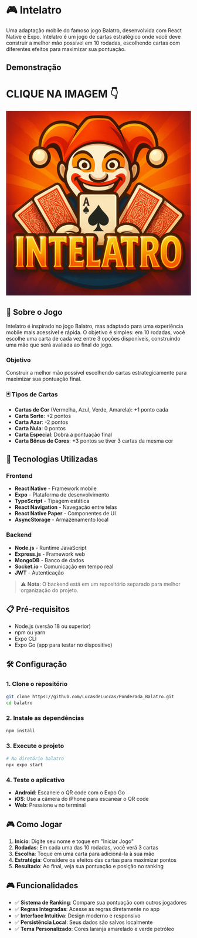 # 🎮 Intelatro

Uma adaptação mobile do famoso jogo Balatro, desenvolvida com React Native e Expo. Intelatro é um jogo de cartas estratégico onde você deve construir a melhor mão possível em 10 rodadas, escolhendo cartas com diferentes efeitos para maximizar sua pontuação.

## Demonstração
# CLIQUE NA IMAGEM 👇
[![Demonstração do Jogo](balatro/assets/icon.png)](https://youtube.com/shorts/3MCPPfg-g10?feature=share)


## 📱 Sobre o Jogo

Intelatro é inspirado no jogo Balatro, mas adaptado para uma experiência mobile mais acessível e rápida. O objetivo é simples: em 10 rodadas, você escolhe uma carta de cada vez entre 3 opções disponíveis, construindo uma mão que será avaliada ao final do jogo.

### Objetivo

Construir a melhor mão possível escolhendo cartas estrategicamente para maximizar sua pontuação final.

### 🃏 Tipos de Cartas

- **Cartas de Cor** (Vermelha, Azul, Verde, Amarela): +1 ponto cada
- **Carta Sorte**: +2 pontos
- **Carta Azar**: -2 pontos
- **Carta Nula**: 0 pontos
- **Carta Especial**: Dobra a pontuação final
- **Carta Bônus de Cores**: +3 pontos se tiver 3 cartas da mesma cor

## 🚀 Tecnologias Utilizadas

### Frontend

- **React Native** - Framework mobile
- **Expo** - Plataforma de desenvolvimento
- **TypeScript** - Tipagem estática
- **React Navigation** - Navegação entre telas
- **React Native Paper** - Componentes de UI
- **AsyncStorage** - Armazenamento local

### Backend

- **Node.js** - Runtime JavaScript
- **Express.js** - Framework web
- **MongoDB** - Banco de dados
- **Socket.io** - Comunicação em tempo real
- **JWT** - Autenticação

> ⚠️ **Nota**: O backend está em um repositório separado para melhor organização do projeto.

## 📋 Pré-requisitos

- Node.js (versão 18 ou superior)
- npm ou yarn
- Expo CLI
- Expo Go (app para testar no dispositivo)

## 🛠️ Configuração

### 1. Clone o repositório

```bash
git clone https://github.com/LucasdeLuccas/Ponderada_Balatro.git
cd balatro
```

### 2. Instale as dependências

```bash
npm install
```

### 3. Execute o projeto

```bash
# No diretório balatro
npx expo start
```

### 4. Teste o aplicativo

- **Android**: Escaneie o QR code com o Expo Go
- **iOS**: Use a câmera do iPhone para escanear o QR code
- **Web**: Pressione `w` no terminal

## 🎮 Como Jogar

1. **Início**: Digite seu nome e toque em "Iniciar Jogo"
2. **Rodadas**: Em cada uma das 10 rodadas, você verá 3 cartas
3. **Escolha**: Toque em uma carta para adicioná-la à sua mão
4. **Estratégia**: Considere os efeitos das cartas para maximizar pontos
5. **Resultado**: Ao final, veja sua pontuação e posição no ranking

## 🎮 Funcionalidades

- ✅ **Sistema de Ranking**: Compare sua pontuação com outros jogadores
- ✅ **Regras Integradas**: Acesse as regras diretamente no app
- ✅ **Interface Intuitiva**: Design moderno e responsivo
- ✅ **Persistência Local**: Seus dados são salvos localmente
- ✅ **Tema Personalizado**: Cores laranja amarelado e verde petróleo


